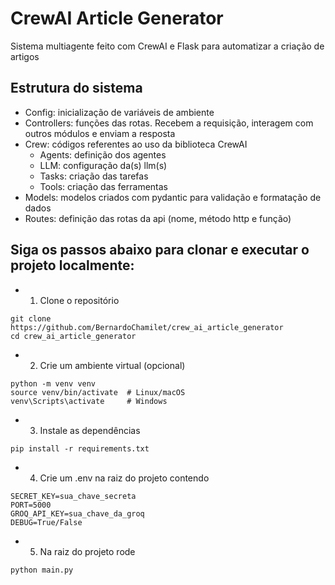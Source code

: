 # CrewAI Article Generator

Sistema multiagente feito com CrewAI e Flask para automatizar a criação de artigos

## Estrutura do sistema
* Config: inicialização de variáveis de ambiente
* Controllers: funções das rotas. Recebem a requisição, interagem com outros módulos e enviam a resposta
* Crew: códigos referentes ao uso da biblioteca CrewAI
  * Agents: definição dos agentes
  * LLM: configuração da(s) llm(s)
  * Tasks: criação das tarefas
  * Tools: criação das ferramentas
* Models: modelos criados com pydantic para validação e formatação de dados
* Routes: definição das rotas da api (nome, método http e função)

## Siga os passos abaixo para clonar e executar o projeto localmente:
* 1. Clone o repositório
```
git clone https://github.com/BernardoChamilet/crew_ai_article_generator
cd crew_ai_article_generator
```
* 2. Crie um ambiente virtual (opcional)
```
python -m venv venv
source venv/bin/activate  # Linux/macOS
venv\Scripts\activate     # Windows
```
* 3. Instale as dependências
```
pip install -r requirements.txt
```
* 4. Crie um .env na raiz do projeto contendo
```
SECRET_KEY=sua_chave_secreta
PORT=5000
GROQ_API_KEY=sua_chave_da_groq
DEBUG=True/False
```
* 5. Na raiz do projeto rode
```
python main.py
```